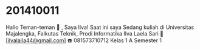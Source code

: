 # 201410011

Hallo Teman-teman 👋 , Saya Ilva! 
Saat ini saya Sedang kuliah di Universitas Majalengka, Falkutas Teknik, Prodi Informatika 
Ilva Laela Sari
📧[ilvalaila44@gmail.com] 
☎️ 081573710712 
Kelas 1 A 
Semester 1
